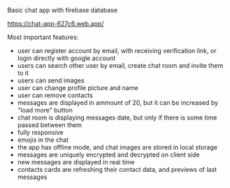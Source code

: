 Basic chat app with firebase database

https://chat-app-627c6.web.app/

Most important features:

- user can register account by email, with receiving verification link, or login directly with google account
- users can search other user by email, create chat room and invite them to it
- users can send images
- user can change profile picture and name
- user can remove contacts
- messages are displayed in ammount of 20, but it can be increased by "load more" button
- chat room is displaying messages date, but only if there is some time passed between them
- fully responsive
- emojis in the chat
- the app has offline mode, and chat images are stored in local storage
- messages are uniquely encrypted and decrypted on client side
- new messages are displayed in real time
- contacts cards are refreshing their contact data, and previews of last messages
